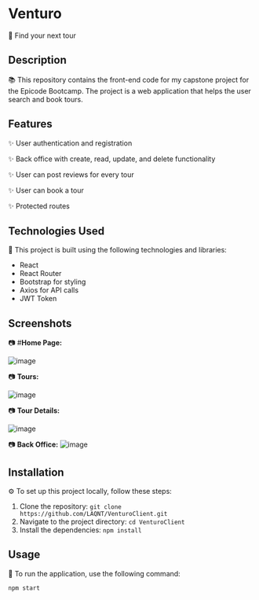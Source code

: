 # Venturo 

🚀 Find your next tour

## Description

📚 This repository contains the front-end code for my capstone project for the Epicode Bootcamp. The project is a web application that helps the user search and book tours.

## Features

✨ User authentication and registration

✨ Back office with create, read, update, and delete functionality

✨ User can post reviews for every tour

✨ User can book a tour

✨ Protected routes


## Technologies Used

🔧 This project is built using the following technologies and libraries:

- React
- React Router
- Bootstrap for styling
- Axios for API calls
- JWT Token

## Screenshots

📷 #**Home Page:**

![image](https://github.com/LAQNT/VenturoClient/assets/119738902/6dfd4c77-8b13-4923-ac38-a0b0b15c8aeb)





📷 **Tours:**

![image](https://github.com/LAQNT/VenturoClient/assets/119738902/139621f8-b470-424f-aa6b-da05d4e09d56)





📷 **Tour Details:**

![image](https://github.com/LAQNT/VenturoClient/assets/119738902/456d3975-b240-4045-9b78-8415e9476910)




📷 **Back Office:**
![image](https://github.com/LAQNT/VenturoClient/assets/119738902/1b5b8714-7c08-44c5-b8a6-7c0997a1f743)



## Installation

⚙️ To set up this project locally, follow these steps:

1. Clone the repository: `git clone https://github.com/LAQNT/VenturoClient.git`
2. Navigate to the project directory: `cd VenturoClient`
3. Install the dependencies: `npm install`

## Usage

🔧 To run the application, use the following command:

```bash
npm start
